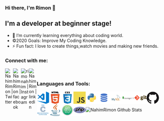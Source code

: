 ### Hi there, I'm Rimon 👋

## I'm a developer at beginner stage!
- 🌱 I’m currently learning everything about coding world.
- &copy;2020 Goals: Improve My Coding Knowledge.
- ⚡ Fun fact: I love to create things,watch movies and making new friends.

### Connect with me:

[<img align="left" alt="NahimRimon | Twitter" width="26px" src="https://cdn.jsdelivr.net/npm/simple-icons@v3/icons/twitter.svg" />][twitter]
[<img align="left" alt="Nahim Rimon | facebook" width="26px" src="https://cdn.jsdelivr.net/npm/simple-icons@v3/icons/facebook.svg" />][facebook]
[<img align="left" alt="rimonahim | Instagram" width="26px" src="https://cdn.jsdelivr.net/npm/simple-icons@v3/icons/instagram.svg" />][instagram]
[<img align="left" alt="Nahim Rimon | linkedin" width="26px" src="https://cdn.jsdelivr.net/npm/simple-icons@v3/icons/linkedin.svg" />][linkedin]
<br/>

### Languages and Tools:

<img align="left" alt="Visual Studio Code" width="40px" src="https://raw.githubusercontent.com/github/explore/80688e429a7d4ef2fca1e82350fe8e3517d3494d/topics/visual-studio-code/visual-studio-code.png" />
<img align="left" alt="HTML5" width="40px" src="https://raw.githubusercontent.com/github/explore/80688e429a7d4ef2fca1e82350fe8e3517d3494d/topics/html/html.png" />
<img align="left" alt="CSS3" width="40px" src="https://raw.githubusercontent.com/github/explore/80688e429a7d4ef2fca1e82350fe8e3517d3494d/topics/css/css.png" />
<img align="left" alt="JavaScript" width="40px" src="https://raw.githubusercontent.com/github/explore/80688e429a7d4ef2fca1e82350fe8e3517d3494d/topics/javascript/javascript.png" />
<img align="left" alt="python" width="40px" src="https://raw.githubusercontent.com/github/explore/80688e429a7d4ef2fca1e82350fe8e3517d3494d/topics/python/python.png" />
<img align="left" alt="SQL" width="40px" src="https://raw.githubusercontent.com/github/explore/80688e429a7d4ef2fca1e82350fe8e3517d3494d/topics/sql/sql.png" />
<img align="left" alt="MySQL" width="40px" src="https://raw.githubusercontent.com/github/explore/80688e429a7d4ef2fca1e82350fe8e3517d3494d/topics/mysql/mysql.png" />
<img align="left" alt="MongoDB" width="40px" src="https://raw.githubusercontent.com/github/explore/80688e429a7d4ef2fca1e82350fe8e3517d3494d/topics/mongodb/mongodb.png" />
<img align="left" alt="Git" width="40px" src="https://raw.githubusercontent.com/github/explore/80688e429a7d4ef2fca1e82350fe8e3517d3494d/topics/git/git.png" />
<img align="left" alt="GitHub" width="40px" src="https://raw.githubusercontent.com/github/explore/78df643247d429f6cc873026c0622819ad797942/topics/github/github.png" />
<img align="left" alt="HTML5" width="40px" src="https://raw.githubusercontent.com/github/explore/80688e429a7d4ef2fca1e82350fe8e3517d3494d/topics/c/c.png" />
<img align="left" alt="HTML5" width="40px" src="https://raw.githubusercontent.com/github/explore/80688e429a7d4ef2fca1e82350fe8e3517d3494d/topics/java/java.png"/>
<img align="left" alt="HTML5" width="40px" src="https://raw.githubusercontent.com/github/explore/80688e429a7d4ef2fca1e82350fe8e3517d3494d/topics/atom/atom.png"/>
<img align="left" alt="HTML5" width="40px" src="https://raw.githubusercontent.com/github/explore/80688e429a7d4ef2fca1e82350fe8e3517d3494d/topics/php/php.png" />

<br/>
<br/>
<br/>

<img align="left" alt="NahimRimon Github Stats" src="https://github-readme-stats.vercel.app/api?username=NahimRimon&show_icons=true&hide_border=true"/>

[twitter]: https://twitter.com/NahimRimon
[facebook]: https://www.facebook.com/RimoNahiM
[instagram]: https://www.instagram.com/rimonahim
[linkedin]: https://www.linkedin.com/in/nahim-rimon/
